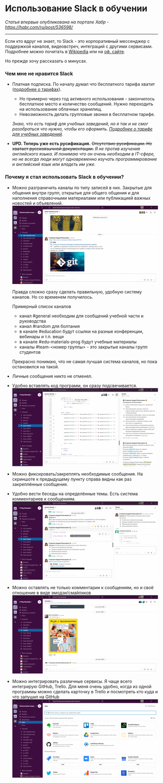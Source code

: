 # Использование Slack в обучении

*Статья впервые опубликована на портале Хабр - https://habr.com/ru/post/536598/*

***

Если кто вдруг не знает, то Slack - это корпоративный мессенджер с поддержкой каналов, видеовстреч, интеграций с другими сервисами. Подробнее можно почитать в [Wikipedia](https://ru.wikipedia.org/wiki/Slack) или на [оф. сайте](https://slack.com/intl/en-ru/).

Но прежде хочу рассказать о минусах.

### Чем мне не нравится Slack

- Платная подписка. По началу думал что бесплатного тарифа хватит ([подробнее о тарифах](https://app.slack.com/plans/)).

    - Но примерно через год активного использования - закончилось бесплатное место и количество сообщений. Нужно переходить на использование облачных хранилищ.
    - Невозможность делать групповые звонки в бесплатном тарифе.

    *Знаю, что есть тариф для учебных заведений, но я так и не смог разобраться что нужно, чтобы его оформить. [Подробнее о тарифе для учебных заведений](https://slack.com/intl/en-ru/help/articles/206646877-Apply-for-the-Slack-for-Education-discount).*

- **UPD. Теперь уже есть русификация.** ~~Отсутствие русификации. Не хватает русскоязычной документации.~~
*Я не против изучения английского языка. И понимаю что он очень необходим в IT-сфере, но не всегда люди могут одновременно изучать программирование и английский язык или владеть им уже.*

### Почему я стал использовать Slack в обучении?

- Можно разграничить каналы по типу записей в них. Закрытые для общения внутри групп, открытые для общего общения и для наполнения справочными материалами или публикацией важных новостей и объявлений.
    ![slack](/img/using_slack_for_student_education/img_1.png)

    Правда сложно сразу сделать правильную, удобную систему каналов. Но со временем получилось.

    Примерный список каналов
    - канал #general необходим для сообщений учебной части и руководства
    - канал #random для болтания
    - в канале #education будут ссылки на разные конференции, вебинары и т.п. вещи
    - в канале #edu-materials-prog будут учебные материалы
    - каналы #team-<номер группы> - это закрытые каналы групп студентов

    Прекрасно понимаю, что не самая лучшая система каналов, но пока остановился на такой.

- Личные сообщения никто не отменял.

- Удобно вставлять код программ, он сразу подсвечивается.
![insert codes](/img/using_slack_for_student_education/img_2.png)

- Можно фиксировать/закреплять необходимые сообщения. На скриншоте к предыдущему пункту справа видны как раз закреплённые сообщения.

- Удобно вести беседы на определённые темы. Есть система комментариев к сообщениям.
![threadings](/img/using_slack_for_student_education/img_3.png)

- Можно оставлять не только комментарии к сообщениям, но и своё отношение в виде эмодзи/смайликов
![emoji](/img/using_slack_for_student_education/img_4.png)

- Можно интегрировать различные сервисы. Я чаще всего интегрирую GitHub, Trello. Для меня очень удобно, когда из одной программы можно сделать карточку в Trello и посмотреть кто куда и что запушил на GitHub
![apps](/img/using_slack_for_student_education/img_5.png)
